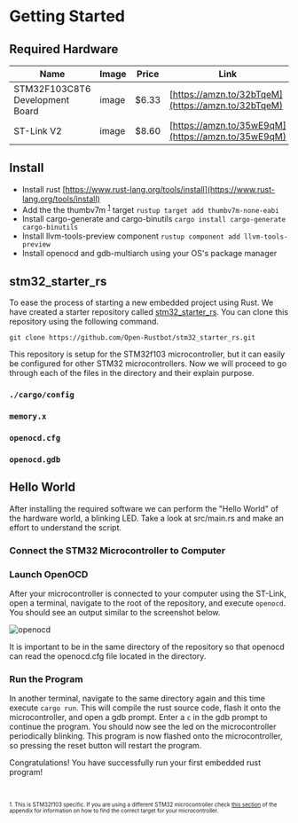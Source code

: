 # Getting Started

## Required Hardware

|Name|Image|Price|Link|
|---|---|---|---|
|STM32F103C8T6 Development Board|image|$6.33|[https://amzn.to/32bTqeM](https://amzn.to/32bTqeM)|
|ST-Link V2|image|$8.60|[https://amzn.to/35wE9qM](https://amzn.to/35wE9qM)|

## Install 

- Install rust [https://www.rust-lang.org/tools/install](https://www.rust-lang.org/tools/install)
- Add the the thumbv7m <sup>[1](#myfootnote1)</sup> target `rustup target add thumbv7m-none-eabi`
- Install cargo-generate and cargo-binutils `cargo install cargo-generate cargo-binutils`
- Install llvm-tools-preview component `rustup component add llvm-tools-preview`
- Install openocd and gdb-multiarch using your OS's package manager

## stm32_starter_rs

To ease the process of starting a new embedded project using Rust. We have created a starter repository called
[stm32_starter_rs](https://github.com/Open-Rustbot/stm32_starter_rs). You can clone this repository using the following
command.

```git clone https://github.com/Open-Rustbot/stm32_starter_rs.git```

This repository is setup for the STM32f103 microcontroller, but it can easily be configured for other
STM32 microcontrollers. Now we will proceed to go through each of the files in the directory and their explain purpose.

### `./cargo/config`

### `memory.x`

### `openocd.cfg`

### `openocd.gdb`

## Hello World
After installing the required software we can perform the "Hello World" of the hardware world, a blinking LED.
Take a look at
src/main.rs and make an effort to understand the script.

### Connect the STM32 Microcontroller to Computer

### Launch OpenOCD
After your microcontroller is connected to your computer using the ST-Link, open a terminal, navigate to the root of the
repository, and execute `openocd`. You should see an output similar to the screenshot below.

![openocd](../assets/openocd.png)

It is important to be in the same directory of the repository so that openocd can read the openocd.cfg file located in
the directory.

### Run the Program

In another terminal, navigate to the same directory again and this time execute `cargo run`.
This will compile the rust source code, flash it onto the microcontroller, and open a gdb prompt. Enter a `c` in the gdb
prompt to continue the program. You should now see the led on the microcontroller periodically blinking.
This program is now flashed onto the microcontroller, so pressing the reset button will restart the program.

Congratulations! You have successfully run your first embedded rust program!

<br>

<sub><sup><a name="myfootnote1">1. </a>
This is STM32f103 specific. If you are using a different STM32 microcontroller check
[this section](./alternative.html#finding-the-correct-target-for-your-microcontroller) of the appendix for
information on how to find the correct target for your microcontroller.
</sup></sub>

